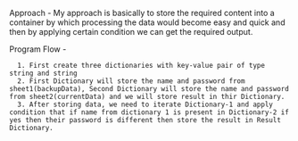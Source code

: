 Approach - My approach is basically to store the required content into a container by which processing the data would become easy and quick and then by applying certain condition we can get the required output.

Program Flow - 

      1. First create three dictionaries with key-value pair of type string and string 
      2. First Dictionary will store the name and password from sheet1(backupData), Second Dictionary will store the name and password from sheet2(currentData) and we will store result in thir Dictionary.
      3. After storing data, we need to iterate Dictionary-1 and apply condition that if name from dictionary 1 is present in Dictionary-2 if yes then their password is different then store the result in Result Dictionary.
